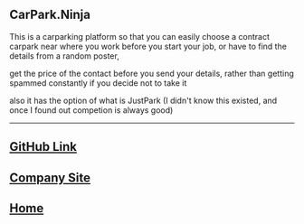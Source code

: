 ##  CarPark.Ninja
This is a carparking platform so that you can easily choose a contract carpark near where you work before you start your job, or have to find the details from a random poster, 

get the price of the contact before you send your details, rather than getting spammed constantly if you decide not to take it

also it has the option of what is JustPark (I didn't know this existed, and once I found out competion is always good)

---
[GitHub Link](https://github.com/carprks)
--
[Company Site](https://carpark.ninja)
--
[Home](/)
--

